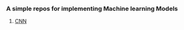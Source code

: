 ### A simple repos for implementing Machine learning Models

1. [CNN](http://cs231n.stanford.edu/slides/2017/cs231n_2017_lecture5.pdf)

